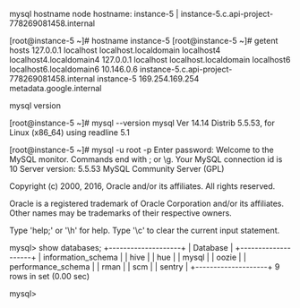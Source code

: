 mysql hostname node
hostname: instance-5 | instance-5.c.api-project-778269081458.internal

[root@instance-5 ~]# hostname 
instance-5
[root@instance-5 ~]# getent hosts
127.0.0.1       localhost localhost.localdomain localhost4 localhost4.localdomain4
127.0.0.1       localhost localhost.localdomain localhost6 localhost6.localdomain6
10.146.0.6      instance-5.c.api-project-778269081458.internal instance-5
169.254.169.254 metadata.google.internal

mysql version

[root@instance-5 ~]# mysql --version
mysql  Ver 14.14 Distrib 5.5.53, for Linux (x86_64) using readline 5.1


[root@instance-5 ~]# mysql -u root -p
Enter password: 
Welcome to the MySQL monitor.  Commands end with ; or \g.
Your MySQL connection id is 10
Server version: 5.5.53 MySQL Community Server (GPL)

Copyright (c) 2000, 2016, Oracle and/or its affiliates. All rights reserved.

Oracle is a registered trademark of Oracle Corporation and/or its
affiliates. Other names may be trademarks of their respective
owners.

Type 'help;' or '\h' for help. Type '\c' to clear the current input statement.

mysql> show databases;
+--------------------+
| Database           |
+--------------------+
| information_schema |
| hive               |
| hue                |
| mysql              |
| oozie              |
| performance_schema |
| rman               |
| scm                |
| sentry             |
+--------------------+
9 rows in set (0.00 sec)

mysql> 

